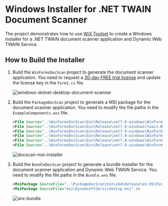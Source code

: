 # Windows Installer for .NET TWAIN Document Scanner
The project demonstrates how to use [WiX Toolset](https://wixtoolset.org/) to create a Windows Installer for a .NET TWAIN document scanner application and Dynamic Web TWAIN Service. 

## How to Build the Installer
1. Build the `WinFormsDocScan` project to generate the document scanner application. You need to request a [30-day FREE trial license](https://www.dynamsoft.com/customer/license/trialLicense?product=dwt) and update the license key in the `Form1.cs` file.

    ![windows-dotnet-desktop-document-scanner](https://github.com/yushulx/dotnet-twain-scanner-installer/assets/2202306/884ea3dd-d620-49ad-91d1-1acd5e214ba0)

        
2. Build the `PackageDocScan` project to generate a MSI package for the document scanner application. You need to modify the file paths in the `ExampleComponents.wxs` file.
    
    ```xml
    <File Source="..\WinFormsDocScan\bin\Release\net7.0-windows\WinFormsDocScan.exe" KeyPath="yes" />
    <File Source="..\WinFormsDocScan\bin\Release\net7.0-windows\Twain.Wia.Sane.Scanner.dll" />
    <File Source="..\WinFormsDocScan\bin\Release\net7.0-windows\WinFormsDocScan.deps.json" />
    <File Source="..\WinFormsDocScan\bin\Release\net7.0-windows\WinFormsDocScan.dll" />
    <File Source="..\WinFormsDocScan\bin\Release\net7.0-windows\WinFormsDocScan.pdb" />
    <File Source="..\WinFormsDocScan\bin\Release\net7.0-windows\WinFormsDocScan.runtimeconfig.json" />
    ```

    ![docscan-msi-installer](https://github.com/yushulx/dotnet-twain-scanner-installer/assets/2202306/111d7d06-3142-4caf-a3c5-ae97fd995ad8)

3. Build the `BundleDocScan` project to generate a bundle installer for the document scanner application and Dynamic Web TWAIN Service. You need to modify the file paths in the `Bundle.wxs` file.

    ```xml
    <MsiPackage SourceFile="..\PackageDocScan\bin\x64\Release\en-US\PackageDocScan.msi" />
    <MsiPackage SourceFile="msi\DynamsoftServiceSetup.msi" />
    ```

    ![wix-bundle](https://github.com/yushulx/dotnet-twain-scanner-installer/assets/2202306/89851867-d603-4ef4-afaa-9ee1965ae3fd)
